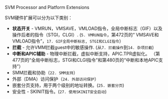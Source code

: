 SVM Processor and Platform Extensions

SVM硬件扩展可以分为以下类别：
* **状态开关** - VMRUN，VMSAVE，VMLOAD指令，全局中断标志（GIF）以及操作后者的指令（STGI，CLGI）. (`5. VMRUN指令`，第472页的“ VMSAVE和VMLOAD指令”，`17. GIF全局中断标志, STGI和CLGI指令`）
* **拦截** - 允许VMM拦截guest中的敏感操作. (从`7. 拦截操作`到`14. 杂项拦截`)
* **中断和APIC辅助** - 物理中断拦截，虚拟中断支持，APIC.TPR虚拟化。 （第477页的“全局中断标志，STGI和CLGI指令”和第480页的“中断和本地APIC支持”）
* SMM拦截和协助（`22. SMM支持`）
* 外部（DMA）访问保护（`24. 外部访问保护`）
* 嵌套分页支持，用于两个级别的地址转换。(`25. 嵌套分页`)
* 安全性 - SKINIT指令。(`27. 使用SKINIT安全启动`)